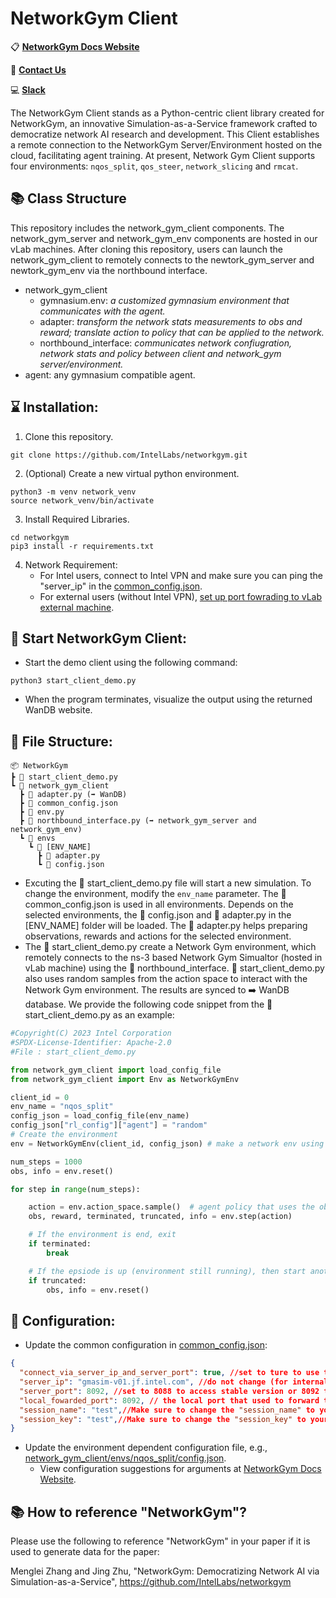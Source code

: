 # NetworkGym Client

📋 **[NetworkGym Docs Website](https://intellabs.github.io/networkgym)**

📧 **[Contact Us](mailto:netaigym@gmail.com)**

💻 **[Slack](https://join.slack.com/t/networkgym/shared_invite/zt-23c6nvd5s-1l1m5iVtDZj3LcMgVspdNg)**

The NetworkGym Client stands as a Python-centric client library created for NetworkGym, an innovative Simulation-as-a-Service framework crafted to democratize network AI research and development. This Client establishes a remote connection to the NetworkGym Server/Environment hosted on the cloud, facilitating agent training.
At present, Network Gym Client supports four environments: `nqos_split`, `qos_steer`, `network_slicing` and `rmcat`.

## 📚 Class Structure

This repository includes the network_gym_client components. The network_gym_server and network_gym_env components are hosted in our vLab machines. After cloning this repository, users can launch the network_gym_client to remotely connects to the newtork_gym_server and newtork_gym_env via the northbound interface.

- network_gym_client
  - gymnasium.env: *a customized gymnasium environment that communicates with the agent.*
  - adapter: *transform the network stats measurements to obs and reward; translate action to policy that can be applied to the network.*
  - northbound_interface: *communicates network confiugration, network stats and policy between client and network_gym server/environment.*
- agent: any gymnasium compatible agent.

## ⌛ Installation:
1.  Clone this repository.
```
git clone https://github.com/IntelLabs/networkgym.git
```
2. (Optional) Create a new virtual python environment.
```
python3 -m venv network_venv
source network_venv/bin/activate
```
3. Install Required Libraries.
```
cd networkgym
pip3 install -r requirements.txt
```
4. Network Requirement:
    - For Intel users, connect to Intel VPN and make sure you can ping the "server_ip" in the [common_config.json](network_gym_client/common_config.json).
    - For external users (without Intel VPN), [set up port fowrading to vLab external machine](network_gym_client/README.md).

## 🚀 Start NetworkGym Client:
- Start the demo client using the following command:
```
python3 start_client_demo.py
```
- When the program terminates, visualize the output using the returned WanDB website.

## 📁 File Structure:

```
📦 NetworkGym
┣ 📜 start_client_demo.py
┗ 📂 network_gym_client
  ┣ 📜 adapter.py (➡️ WanDB)
  ┣ 📜 common_config.json
  ┣ 📜 env.py
  ┣ 📜 northbound_interface.py (➡️ network_gym_server and network_gym_env)
  ┗ 📂 envs
    ┗ 📂 [ENV_NAME]
      ┣ 📜 adapter.py
      ┗ 📜 config.json
```

- Excuting the 📜 start_client_demo.py file will start a new simulation. To change the environment, modify the `env_name` parameter. The 📜 common_config.json is used in all environments. Depends on the selected environments, the 📜 config.json and 📜 adapter.py in the [ENV_NAME] folder will be loaded. The 📜 adapter.py helps preparing observations, rewards and actions for the selected environment.
- The 📜 start_client_demo.py create a Network Gym environment, which remotely connects to the ns-3 based Network Gym Simualtor (hosted in vLab machine) using the 📜 northbound_interface. 📜 start_client_demo.py also uses random samples from the action space to interact with the Network Gym environment. The results are synced to ➡️ WanDB database. We provide the following code snippet from the 📜 start_client_demo.py as an example:

```python
#Copyright(C) 2023 Intel Corporation
#SPDX-License-Identifier: Apache-2.0
#File : start_client_demo.py

from network_gym_client import load_config_file
from network_gym_client import Env as NetworkGymEnv

client_id = 0
env_name = "nqos_split"
config_json = load_config_file(env_name)
config_json["rl_config"]["agent"] = "random"
# Create the environment
env = NetworkGymEnv(client_id, config_json) # make a network env using pass client id and configure file arguements.

num_steps = 1000
obs, info = env.reset()

for step in range(num_steps):

    action = env.action_space.sample()  # agent policy that uses the observation and info
    obs, reward, terminated, truncated, info = env.step(action)

    # If the environment is end, exit
    if terminated:
        break

    # If the epsiode is up (environment still running), then start another one
    if truncated:
        obs, info = env.reset()
```


## 🔧 Configuration:
- Update the common configuration in [common_config.json](network_gym_client/common_config.json):

```json
{
  "connect_via_server_ip_and_server_port": true, //set to ture to use the server_ip and server_port to connect to internal server (this method requires Intel VPN); set to false to use the local_fowarded_port to connect to external server (this method requires port forwarding!).
  "server_ip": "gmasim-v01.jf.intel.com", //do not change (for internal users only).
  "server_port": 8092, //set to 8088 to access stable version or 8092 to access dev version.
  "local_fowarded_port": 8092, // the local port that used to forward to the external server.
  "session_name": "test",//Make sure to change the "session_name" to your assgined session name. Cannot use '-' in the name! Test account is for testing only (shared by every one). Contact us to apply for an account. 
  "session_key": "test",//Make sure to change the "session_key" to your assgined keys.
}
```

- Update the environment dependent configuration file, e.g., [network_gym_client/envs/nqos_split/config.json](network_gym_client/envs/nqos_split/config.json).
  - View configuration suggestions for arguments at [NetworkGym Docs Website](https://intellabs.github.io/networkgym/environments/mx_traffic_management/mx_traffic_splitting.html#arguments).

## 📚 How to reference "NetworkGym"?

Please use the following to reference "NetworkGym" in your paper if it is used to generate data for the paper: 

Menglei Zhang and Jing Zhu, "NetworkGym: Democratizing Network AI via Simulation-as-a-Service", https://github.com/IntelLabs/networkgym 



